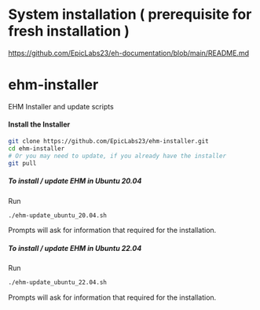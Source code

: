 # System installation ( prerequisite for fresh installation )
https://github.com/EpicLabs23/eh-documentation/blob/main/README.md

# ehm-installer
EHM Installer and update scripts

#### Install the Installer
```bash
git clone https://github.com/EpicLabs23/ehm-installer.git
cd ehm-installer
# Or you may need to update, if you already have the installer
git pull
```

##### To install / update EHM in Ubuntu 20.04
Run 
```bash
./ehm-update_ubuntu_20.04.sh
```
Prompts will ask for information that required for the installation.

##### To install / update EHM in Ubuntu 22.04
Run 
```bash
./ehm-update_ubuntu_22.04.sh
```
Prompts will ask for information that required for the installation.
